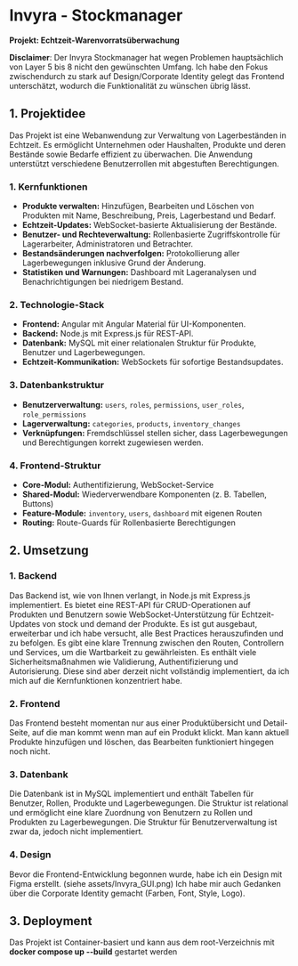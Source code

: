 # Invyra - Stockmanager
**Projekt: Echtzeit-Warenvorratsüberwachung**

**Disclaimer**: Der Invyra Stockmanager hat wegen Problemen hauptsächlich von Layer 5 bis 8 nicht den gewünschten Umfang. 
Ich habe den Fokus zwischendurch zu stark auf Design/Corporate Identity gelegt das Frontend unterschätzt, wodurch die Funktionalität zu wünschen übrig lässt.


## **1. Projektidee**

Das Projekt ist eine Webanwendung zur Verwaltung von Lagerbeständen in Echtzeit. Es ermöglicht Unternehmen oder Haushalten, Produkte und deren Bestände sowie Bedarfe effizient zu überwachen. Die Anwendung unterstützt verschiedene Benutzerrollen mit abgestuften Berechtigungen.

### **1. Kernfunktionen**

* **Produkte verwalten:** Hinzufügen, Bearbeiten und Löschen von Produkten mit Name, Beschreibung, Preis, Lagerbestand und Bedarf.
* **Echtzeit-Updates:** WebSocket-basierte Aktualisierung der Bestände.
* **Benutzer- und Rechteverwaltung:** Rollenbasierte Zugriffskontrolle für Lagerarbeiter, Administratoren und Betrachter.
* **Bestandsänderungen nachverfolgen:** Protokollierung aller Lagerbewegungen inklusive Grund der Änderung.
* **Statistiken und Warnungen:** Dashboard mit Lageranalysen und Benachrichtigungen bei niedrigem Bestand.

### **2. Technologie-Stack**

* **Frontend:** Angular mit Angular Material für UI-Komponenten.
* **Backend:** Node.js mit Express.js für REST-API.
* **Datenbank:** MySQL mit einer relationalen Struktur für Produkte, Benutzer und Lagerbewegungen.
* **Echtzeit-Kommunikation:** WebSockets für sofortige Bestandsupdates.

### **3. Datenbankstruktur**

* **Benutzerverwaltung:** `users`, `roles`, `permissions`, `user_roles`, `role_permissions`
* **Lagerverwaltung:** `categories`, `products`, `inventory_changes`
* **Verknüpfungen:** Fremdschlüssel stellen sicher, dass Lagerbewegungen und Berechtigungen korrekt zugewiesen werden.

### **4. Frontend-Struktur**

* **Core-Modul:** Authentifizierung, WebSocket-Service
* **Shared-Modul:** Wiederverwendbare Komponenten (z. B. Tabellen, Buttons)
* **Feature-Module:** `inventory`, `users`, `dashboard` mit eigenen Routen
* **Routing:** Route-Guards für Rollenbasierte Berechtigungen


## 2. Umsetzung

### 1. Backend

Das Backend ist, wie von Ihnen verlangt, in Node.js mit Express.js implementiert. Es bietet eine REST-API für CRUD-Operationen auf Produkten und Benutzern sowie WebSocket-Unterstützung für Echtzeit-Updates von stock und demand der Produkte.
Es ist gut ausgebaut, erweiterbar und ich habe versucht, alle Best Practices herauszufinden und zu befolgen.
Es gibt eine klare Trennung zwischen den Routen, Controllern und Services, um die Wartbarkeit zu gewährleisten.
Es enthält viele Sicherheitsmaßnahmen wie Validierung, Authentifizierung und Autorisierung. Diese sind aber derzeit nicht vollständig implementiert, da ich mich auf die Kernfunktionen konzentriert habe.

### 2. Frontend

Das Frontend besteht momentan nur aus einer Produktübersicht und Detail-Seite, auf die man kommt wenn man auf ein Produkt klickt. Man kann aktuell Produkte hinzufügen und löschen, das Bearbeiten funktioniert hingegen noch nicht.

### 3. Datenbank

Die Datenbank ist in MySQL implementiert und enthält Tabellen für Benutzer, Rollen, Produkte und Lagerbewegungen. Die Struktur ist relational und ermöglicht eine klare Zuordnung von Benutzern zu Rollen und Produkten zu Lagerbewegungen.
Die Struktur für Benutzerverwaltung ist zwar da, jedoch nicht implementiert.

### 4. Design

Bevor die Frontend-Entwicklung begonnen wurde, habe ich ein Design mit Figma erstellt. (siehe assets/Invyra_GUI.png) Ich habe mir auch Gedanken über die Corporate Identity gemacht (Farben, Font, Style, Logo).

## 3. Deployment

Das Projekt ist Container-basiert und kann aus dem root-Verzeichnis mit **docker compose up --build** gestartet werden